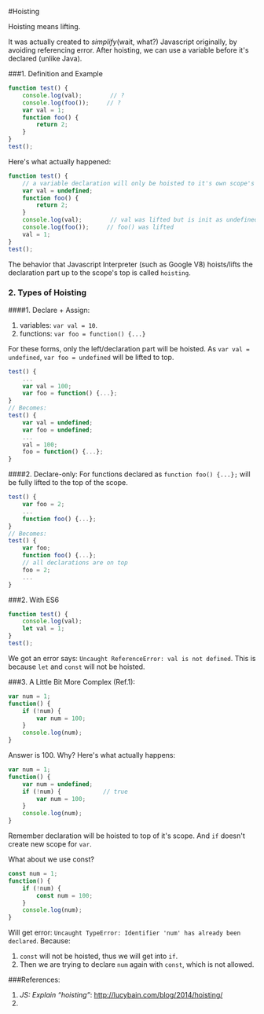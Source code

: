 #Hoisting

Hoisting means lifting.

It was actually created to _simplify_(wait, what?) Javascript originally, by avoiding referencing error. After hoisting, we can use a variable before it's declared (unlike Java).

###1. Definition and Example
```js
function test() {
    console.log(val);        // ?
    console.log(foo());     // ?
    var val = 1;
    function foo() {
        return 2;
    }
}
test();
```
Here's what actually happened:
```js
function test() {
    // a variable declaration will only be hoisted to it's own scope's top
    var val = undefined;
    function foo() {
        return 2;
    }
    console.log(val);        // val was lifted but is init as undefined
    console.log(foo());     // foo() was lifted
    val = 1;
}
test();
```


The behavior that Javascript Interpreter (such as Google V8) hoists/lifts the declaration part up to the scope's top is called `hoisting`.

### 2. Types of Hoisting

####1. Declare + Assign:
1. variables: `var val = 10`.
2. functions: `var foo = function() {...}`

For these forms, only the left/declaration part will be hoisted. As `var val = undefined`, `var foo = undefined` will be lifted to top.
```js
test() {
    ...
    var val = 100;
    var foo = function() {...};
}
// Becomes:
test() {
    var val = undefined;
    var foo = undefined;
    ...
    val = 100;
    foo = function() {...};
}
```
####2. Declare-only:
For functions declared as `function foo() {...};` will be fully lifted to the top of the scope.
```js
test() {
    var foo = 2;
    ...
    function foo() {...};
}
// Becomes:
test() {
    var foo;
    function foo() {...};
    // all declarations are on top
    foo = 2;
    ...
}
```

###2. With ES6
```js
function test() {
    console.log(val);
    let val = 1;
}
test();
```
We got an error says: `Uncaught ReferenceError: val is not defined`. This is because `let` and `const` will not be hoisted.

###3. A Little Bit More Complex (Ref.1):
```js
var num = 1;
function() {
    if (!num) {
        var num = 100;
    }
    console.log(num);
}
```
Answer is 100. Why? Here's what actually happens:
```js
var num = 1;
function() {
    var num = undefined;
    if (!num) {            // true
        var num = 100;
    }
    console.log(num);
}
```
Remember declaration will be hoisted to top of it's scope. And `if` doesn't create new scope for `var`.

What about we use const?
```js
const num = 1;
function() {
    if (!num) {
        const num = 100;
    }
    console.log(num);
}
```
Will get error: `Uncaught TypeError: Identifier 'num' has already been declared`. Because:
 
1. `const` will not be hoisted, thus we will get into `if`.
2. Then we are trying to declare `num` again with `const`, which is not allowed.

###References:
1. _JS: Explain “hoisting”_: http://lucybain.com/blog/2014/hoisting/
2. 